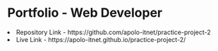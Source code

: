 <h1 > Portfolio - Web Developer </h1> 

<li font-size=20px target="_blank" > Repository Link - https://github.com/apolo-itnet/practice-project-2  </li>
<li font-size=20px target="_blank" > Live Link - https://apolo-itnet.github.io/practice-project-2/  </li>
